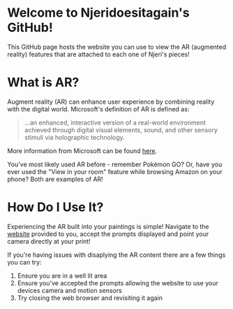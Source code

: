 # Welcome to Njeridoesitagain's GitHub!

This GitHub page hosts the website you can use to view the AR (augmented reality) features that are attached to each one of Njeri's pieces!

# What is AR?

Augment reality (AR) can enhance user experience by combining reality with the digital world. Microsoft's definition of AR is defined as: 
>...an enhanced, interactive version of a real-world environment achieved through digital visual elements, sound, and other sensory stimuli via holographic technology. 

More information from Microsoft can be found [here](https://dynamics.microsoft.com/en-ca/mixed-reality/guides/what-is-augmented-reality-ar/).

You've most likely used AR before - remember Pokémon GO? Or, have you ever used the "View in your room" feature while browsing Amazon on your phone? Both are examples of AR!

# How Do I Use It?

Experiencing the AR built into your paintings is simple! Navigate to the [website](https://shmood00.github.io/njeridoesitagain/) provided to you, accept the prompts displayed and point your camera directly at your print!

If you're having issues with disaplying the AR content there are a few things you can try:
1. Ensure you are in a well lit area
2. Ensure you've accepted the prompts allowing the website to use your devices camera and motion sensors
3. Try closing the web browser and revisiting it again
